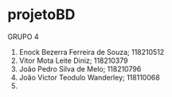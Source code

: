 # projetoBD

GRUPO 4

1. Enock Bezerra Ferreira de Souza; 118210512
2. Vitor Mota Leite Diniz; 118210379
3. João Pedro Silva de Melo; 118210796
4. João Victor Teodulo Wanderley; 118110068
5. 
